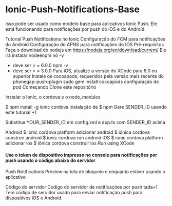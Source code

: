 # Ionic-Push-Notifications-Base
Isso pode ser usado como modelo base para aplicativos Ionic Push. Ele está funcionando para notificações por push do iOS e do Android.

Tutorial
Push Notifications no Ionic
Configuração do FCM para notificações do Android
Configuração do APNS para notificações do IOS
Pré-requisitos
Faça o download do nodejs em https://nodejs.org/en/download/current/ Ele irá instalar nodeenpm
nó -v
 - deve ser > = 6.0.0
npm -v
 - deve ser > = 3.0.0
Para iOS, atualize a versão do XCode para 8.0 ou superior
Instale os cocoapods, requeridos pela versão mais recente do phonegap-push-plugin
sudo gem install cocoapods
configuração de pod
Começando
Clone este repositório

Instalar o Ionic, o cordova e o node_modules

$ npm install -g ionic cordova
instalação de $ npm
Gere SENDER_ID usando este tutorial +1

Substitua YOUR_SENDER_ID em config.xml e app.ts com SENDER_ID acima

Android
    $ ionic cordova platform adicionar android
    $ iônica cordova construir android
    $ ionic cordova run android
iOS
    $ ionic cordova platform adicionar ios
    $ iônica cordova construir ios
Run using XCode
#### Use o token de dispositivo impresso no console para notificações por push usando o código abaixo do servidor

Push Notifications Preview na tela de bloqueio e enquanto estiver usando o aplicativo


Código do servidor
Código do servidor de notificações por push tada+1 Tem código de servidor usado para enviar notificação push para dispositivos iOS e Android.

